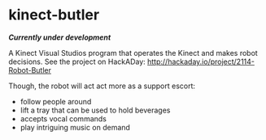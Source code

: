 kinect-butler
=============

***Currently under development***

A Kinect Visual Studios program that operates the Kinect and makes robot decisions. See the project on HackADay: http://hackaday.io/project/2114-Robot-Butler

Though, the robot will act act more as a support escort:
 * follow people around
 * lift a tray that can be used to hold beverages
 * accepts vocal commands
 * play intriguing music on demand
